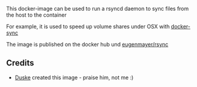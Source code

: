This docker-image can be used to run a rsyncd daemon to sync files from the host to the container

For example, it is used to speed up volume shares under OSX with [docker-sync](https://github.com/EugenMayer/docker-sync)

The image is published on the docker hub und [eugenmayer/rsync](https://hub.docker.com/r/eugenmayer/rsync/)

## Credits
 - [Duske](https://github.com/Duske) created this image - praise him, not me :)